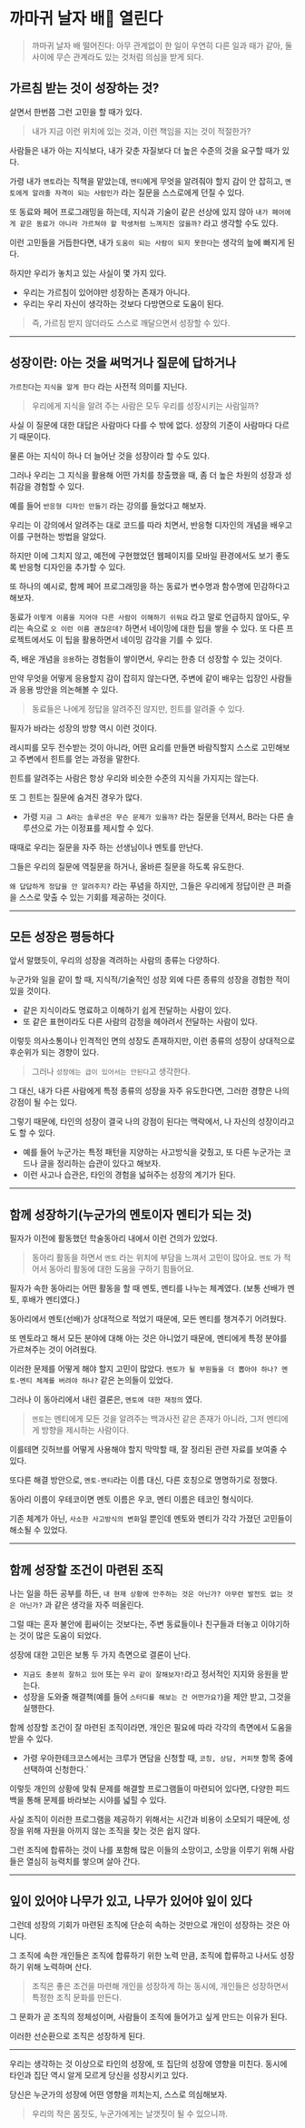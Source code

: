 # 까마귀 날자 배🍐 열린다 
> 까마귀 날자 배 떨어진다: 아무 관계없이 한 일이 우연히 다른 일과 때가 같아, 둘 사이에 무슨 관계라도 있는 것처럼 의심을 받게 되다.
## 가르침 받는 것이 성장하는 것?

살면서 한번쯤 그런 고민을 할 때가 있다.
> 내가 지금 이런 위치에 있는 것과, 이런 책임을 지는 것이 적절한가?

사람들은 내가 아는 지식보다, 내가 갖춘 자질보다 더 높은 수준의 것을 요구할 때가 있다.

가령 내가 `멘토`라는 직책을 맡았는데, `멘티`에게 무엇을 알려줘야 할지 감이 안 잡히고, `멘토에게 알려줄 자격이 되는 사람인가` 라는 질문을 스스로에게 던질 수 있다.

또 동료와 페어 프로그래밍을 하는데, 지식과 기술이 같은 선상에 있지 않아 `내가 페어에게 같은 동료가 아니라 가르쳐야 할 학생처럼 느껴지진 않을까?` 라고 생각할 수도 있다.

이런 고민들을 거듭한다면, 내가 `도움이 되는 사람이 되지 못한다`는 생각의 늪에 빠지게 된다.

하지만 우리가 놓치고 있는 사실이 몇 가지 있다.
  - 우리는 가르침이 있어야만 성장하는 존재가 아니다.
  - 우리는 우리 자신이 생각하는 것보다 다방면으로 도움이 된다.

> 즉, 가르침 받지 않더라도 스스로 깨달으면서 성장할 수 있다.

---

## 성장이란: 아는 것을 써먹거나 질문에 답하거나 
`가르친다`는 `지식을 알게 한다` 라는 사전적 의미를 지닌다.

> 우리에게 지식을 알려 주는 사람은 모두 우리를 성장시키는 사람일까?

사실 이 질문에 대한 대답은 사람마다 다를 수 밖에 없다. 성장의 기준이 사람마다 다르기 때문이다.

물론 아는 지식이 하나 더 늘어난 것을 성장이라 할 수도 있다.

그러나 우리는 그 지식을 활용해 어떤 가치를 창출했을 때, 좀 더 높은 차원의 성장과 성취감을 경험할 수 있다.

예를 들어 `반응형 디자인 만들기` 라는 강의를 들었다고 해보자.

우리는 이 강의에서 알려주는 대로 코드를 따라 치면서, 반응형 디자인의 개념을 배우고 이를 구현하는 방법을 알았다.

하지만 이에 그치지 않고, 예전에 구현했었던 웹페이지를 모바일 환경에서도 보기 좋도록 반응형 디자인을 추가할 수 있다.

또 하나의 예시로, 함께 페어 프로그래밍을 하는 동료가 변수명과 함수명에 민감하다고 해보자.

동료가 `이렇게 이름을 지어야 다른 사람이 이해하기 쉬워요` 라고 말로 언급하지 않아도, 우리는 속으로 `오 이런 이름 괜찮은데?` 하면서 네이밍에 대한 팁을 쌓을 수 있다. 또 다른 프로젝트에서도 이 팁을 활용하면서 네이밍 감각을 기를 수 있다.

즉, 배운 개념을 `응용`하는 경험들이 쌓이면서, 우리는 한층 더 성장할 수 있는 것이다.

만약 무엇을 어떻게 응용할지 감이 잡히지 않는다면, 주변에 같이 배우는 입장인 사람들과 응용 방안을 의논해볼 수 있다.

> 동료들은 나에게 정답을 알려주진 않지만, 힌트를 알려줄 수 있다.

필자가 바라는 성장의 방향 역시 이런 것이다.

레시피를 모두 전수받는 것이 아니라, 어떤 요리를 만들면 바람직할지 스스로 고민해보고 주변에서 힌트를 얻는 과정을 말한다.

힌트를 알려주는 사람은 항상 우리와 비슷한 수준의 지식을 가지지는 않는다.

또 그 힌트는 질문에 숨겨진 경우가 많다.
  - 가령 `지금 그 A라는 솔루션은 무슨 문제가 있을까?` 라는 질문을 던져서, B라는 다른 솔루션으로 가는 이정표를 제시할 수 있다.

때때로 우리는 질문을 자주 하는 선생님이나 멘토를 만난다.

그들은 우리의 질문에 역질문을 하거나, 올바른 질문을 하도록 유도한다.

`왜 답답하게 정답을 안 알려주지?` 라는 푸념을 하지만, 그들은 우리에게 정답이란 큰 퍼즐을 스스로 맞출 수 있는 기회를 제공하는 것이다.

---

## 모든 성장은 평등하다
앞서 말했듯이, 우리의 성장을 격려하는 사람의 종류는 다양하다.

누군가와 일을 같이 할 때, 지식적/기술적인 성장 외에 다른 종류의 성장을 경험한 적이 있을 것이다.
 - 같은 지식이라도 명료하고 이해하기 쉽게 전달하는 사람이 있다.
 - 또 같은 표현이라도 다른 사람의 감정을 헤아려서 전달하는 사람이 있다.

이렇듯 의사소통이나 인격적인 면의 성장도 존재하지만, 이런 종류의 성장이 상대적으로 후순위가 되는 경향이 있다.

> 그러나 `성장에는 급이 있어서는 안된다`고 생각한다.

그 대신, 내가 다른 사람에게 특정 종류의 성장을 자주 유도한다면, 그러한 경향은 나의 강점이 될 수는 있다.

그렇기 때문에, 타인의 성장이 결국 나의 강점이 된다는 맥락에서, 나 자신의 성장이라고도 할 수 있다.
  - 예를 들어 누군가는 특정 패턴을 지양하는 사고방식을 갖췄고, 또 다른 누군가는 코드나 글을 정리하는 습관이 있다고 해보자.
  - 이런 사고나 습관은, 타인의 경험을 넓혀주는 성장의 계기가 된다.

---

## 함께 성장하기(누군가의 멘토이자 멘티가 되는 것)

필자가 이전에 활동했던 학술동아리 내에서 이런 건의가 있었다.
  > 동아리 활동을 하면서 `멘토` 라는 위치에 부담을 느껴서 고민이 많아요.
  > `멘토` 가 적어서 동아리 활동에 대한 도움을 구하기 힘들어요.

필자가 속한 동아리는 어떤 활동을 할 때 멘토, 멘티를 나누는 체계였다. (보통 선배가 멘토, 후배가 멘티였다.)

동아리에서 멘토(선배)가 상대적으로 적었기 때문에, 모든 멘티를 챙겨주기 어려웠다.

또 멘토라고 해서 모든 분야에 대해 아는 것은 아니었기 때문에, 멘티에게 특정 분야를 가르쳐주는 것이 어려웠다.

이러한 문제를 어떻게 해야 할지 고민이 많았다. `멘토가 될 부원들을 더 뽑아야 하나? 멘토-멘티 체계를 버려야 하나?` 같은 논의들이 있었다.

그러나 이 동아리에서 내린 결론은, `멘토에 대한 재정의` 였다.

> `멘토`는 멘티에게 모든 것을 알려주는 백과사전 같은 존재가 아니라, 그저 멘티에게 방향을 제시하는 사람이다.

이를테면 깃허브를 어떻게 사용해야 할지 막막할 때, 잘 정리된 관련 자료를 보여줄 수 있다.

또다른 해결 방안으로, `멘토-멘티`라는 이름 대신, 다른 호칭으로 명명하기로 정했다.

동아리 이름이 우테코이면 멘토 이름은 우코, 멘티 이름은 테코인 형식이다.

기존 체계가 아닌, `사소한 사고방식의 변화`일 뿐인데 멘토와 멘티가 각각 가졌던 고민들이 해소될 수 있었다.

---

## 함께 성장할 조건이 마련된 조직

나는 일을 하든 공부를 하든, `내 현재 상황에 안주하는 것은 아닌가? 아무런 발전도 없는 것은 아닌가?` 과 같은 생각을 자주 떠올린다.

그럴 때는 혼자 불안에 휩싸이는 것보다는, 주변 동료들이나 친구들과 터놓고 이야기하는 것이 많은 도움이 되었다.

성장에 대한 고민은 보통 두 가지 측면으로 결론이 난다.
  - `지금도 충분히 잘하고 있어` 또는 `우리 같이 잘해보자!`라고 정서적인 지지와 응원을 받는다.
  - 성장을 도와줄 해결책(예를 들어 `스터디를 해보는 건 어떤가요?`)을 제안 받고, 그것을 실행한다.

함께 성장할 조건이 잘 마련된 조직이라면, 개인은 필요에 따라 각각의 측면에서 도움을 받을 수 있다.
 - 가령 우아한테크코스에서는 크루가 면담을 신청할 때, `코칭, 상담, 커피챗` 항목 중에 선택하여 신청한다.`

이렇듯 개인의 상황에 맞춰 문제를 해결할 프로그램들이 마련되어 있다면, 다양한 피드백을 통해 문제를 바라보는 시야를 넓힐 수 있다.

사실 조직이 이러한 프로그램을 제공하기 위해서는 시간과 비용이 소모되기 때문에, 성장을 위해 자원을 아끼지 않는 조직을 찾는 것은 쉽지 않다.

그런 조직에 합류하는 것이 나를 포함해 많은 이들의 소망이고, 소망을 이루기 위해 사람들은 열심히 능력치를 쌓으며 살아 간다.

---
## 잎이 있어야 나무가 있고, 나무가 있어야 잎이 있다

그런데 성장의 기회가 마련된 조직에 단순히 속하는 것만으로 개인이 성장하는 것은 아니다.

그 조직에 속한 개인들은 조직에 합류하기 위한 노력 만큼, 조직에 합류하고 나서도 성장하기 위해 노력하며 산다.

> 조직은 좋은 조건을 마련해 개인을 성장하게 하는 동시에, 개인들은 성장하면서 특정한 조직 문화를 만든다. 

그 문화가 곧 조직의 정체성이며, 사람들이 조직에 들어가고 싶게 만드는 이유가 된다. 

이러한 선순환으로 조직은 성장하게 된다.

---

우리는 생각하는 것 이상으로 타인의 성장에, 또 집단의 성장에 영향을 미친다.
동시에 타인과 집단 역시 알게 모르게 당신을 성장시키고 있다.

당신은 누군가의 성장에 어떤 영향을 끼치는지, 스스로 의심해보자. 

> 우리의 작은 몸짓도, 누군가에게는 날갯짓이 될 수 있으니까.


